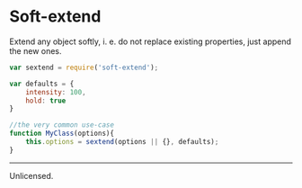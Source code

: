 # Soft-extend

Extend any object softly, i. e. do not replace existing properties, just append the new ones.

```js
var sextend = require('soft-extend');

var defaults = {
	intensity: 100,
	hold: true
}

//the very common use-case
function MyClass(options){
	this.options = sextend(options || {}, defaults);
}
```

---

Unlicensed.